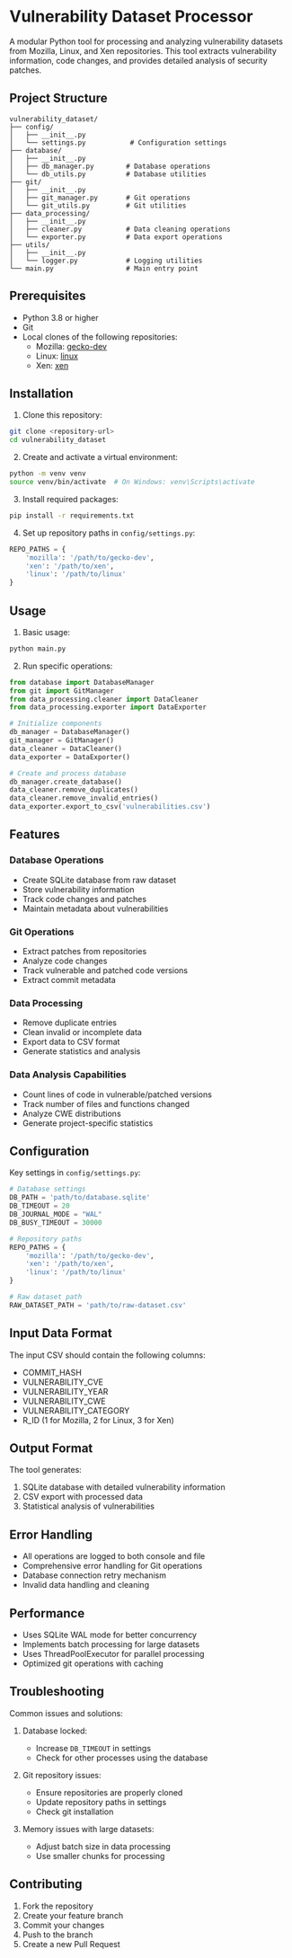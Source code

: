 # Vulnerability Dataset Processor

A modular Python tool for processing and analyzing vulnerability datasets from Mozilla, Linux, and Xen repositories. This tool extracts vulnerability information, code changes, and provides detailed analysis of security patches.

## Project Structure

```
vulnerability_dataset/
├── config/
│   ├── __init__.py
│   └── settings.py           # Configuration settings
├── database/
│   ├── __init__.py
│   ├── db_manager.py        # Database operations
│   └── db_utils.py          # Database utilities
├── git/
│   ├── __init__.py
│   ├── git_manager.py       # Git operations
│   └── git_utils.py         # Git utilities
├── data_processing/
│   ├── __init__.py
│   ├── cleaner.py           # Data cleaning operations
│   └── exporter.py          # Data export operations
├── utils/
│   ├── __init__.py
│   └── logger.py            # Logging utilities
└── main.py                  # Main entry point
```

## Prerequisites

- Python 3.8 or higher
- Git
- Local clones of the following repositories:
  - Mozilla: [gecko-dev](https://github.com/mozilla/gecko-dev)
  - Linux: [linux](https://github.com/torvalds/linux)
  - Xen: [xen](https://github.com/xen-project/xen)

## Installation

1. Clone this repository:
```bash
git clone <repository-url>
cd vulnerability_dataset
```

2. Create and activate a virtual environment:
```bash
python -m venv venv
source venv/bin/activate  # On Windows: venv\Scripts\activate
```

3. Install required packages:
```bash
pip install -r requirements.txt
```

4. Set up repository paths in `config/settings.py`:
```python
REPO_PATHS = {
    'mozilla': '/path/to/gecko-dev',
    'xen': '/path/to/xen',
    'linux': '/path/to/linux'
}
```

## Usage

1. Basic usage:
```bash
python main.py
```

2. Run specific operations:
```python
from database import DatabaseManager
from git import GitManager
from data_processing.cleaner import DataCleaner
from data_processing.exporter import DataExporter

# Initialize components
db_manager = DatabaseManager()
git_manager = GitManager()
data_cleaner = DataCleaner()
data_exporter = DataExporter()

# Create and process database
db_manager.create_database()
data_cleaner.remove_duplicates()
data_cleaner.remove_invalid_entries()
data_exporter.export_to_csv('vulnerabilities.csv')
```

## Features

### Database Operations
- Create SQLite database from raw dataset
- Store vulnerability information
- Track code changes and patches
- Maintain metadata about vulnerabilities

### Git Operations
- Extract patches from repositories
- Analyze code changes
- Track vulnerable and patched code versions
- Extract commit metadata

### Data Processing
- Remove duplicate entries
- Clean invalid or incomplete data
- Export data to CSV format
- Generate statistics and analysis

### Data Analysis Capabilities
- Count lines of code in vulnerable/patched versions
- Track number of files and functions changed
- Analyze CWE distributions
- Generate project-specific statistics

## Configuration

Key settings in `config/settings.py`:

```python
# Database settings
DB_PATH = 'path/to/database.sqlite'
DB_TIMEOUT = 20
DB_JOURNAL_MODE = "WAL"
DB_BUSY_TIMEOUT = 30000

# Repository paths
REPO_PATHS = {
    'mozilla': '/path/to/gecko-dev',
    'xen': '/path/to/xen',
    'linux': '/path/to/linux'
}

# Raw dataset path
RAW_DATASET_PATH = 'path/to/raw-dataset.csv'
```

## Input Data Format

The input CSV should contain the following columns:
- COMMIT_HASH
- VULNERABILITY_CVE
- VULNERABILITY_YEAR
- VULNERABILITY_CWE
- VULNERABILITY_CATEGORY
- R_ID (1 for Mozilla, 2 for Linux, 3 for Xen)

## Output Format

The tool generates:
1. SQLite database with detailed vulnerability information
2. CSV export with processed data
3. Statistical analysis of vulnerabilities

## Error Handling

- All operations are logged to both console and file
- Comprehensive error handling for Git operations
- Database connection retry mechanism
- Invalid data handling and cleaning

## Performance

- Uses SQLite WAL mode for better concurrency
- Implements batch processing for large datasets
- Uses ThreadPoolExecutor for parallel processing
- Optimized git operations with caching

## Troubleshooting

Common issues and solutions:

1. Database locked:
   - Increase `DB_TIMEOUT` in settings
   - Check for other processes using the database

2. Git repository issues:
   - Ensure repositories are properly cloned
   - Update repository paths in settings
   - Check git installation

3. Memory issues with large datasets:
   - Adjust batch size in data processing
   - Use smaller chunks for processing

## Contributing

1. Fork the repository
2. Create your feature branch
3. Commit your changes
4. Push to the branch
5. Create a new Pull Request
